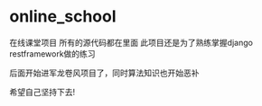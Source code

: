 # online_school
在线课堂项目
所有的源代码都在里面
此项目还是为了熟练掌握django restframework做的练习


后面开始进军龙卷风项目了，同时算法知识也开始恶补

希望自己坚持下去!
